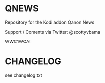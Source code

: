 # QNEWS #
Repository for the Kodi addon Qanon News

Support / Coments via Twitter: @scottyvbama

WWG1WGA!

# CHANGELOG
see changelog.txt
